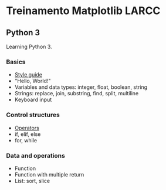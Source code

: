 # Treinamento Matplotlib LARCC

## Python 3
Learning Python 3.

### Basics

- [Style guide](https://google.github.io/styleguide/pyguide.html)
- "Hello, World!"
- Variables and data types: integer, float, boolean, string
- Strings: replace, join, substring, find, split, multiline
- Keyboard input

### Control structures

- [Operators](https://www.programiz.com/python-programming/operators)
- if, elif, else
- for, while

### Data and operations

- Function
- Function with multiple return
- List: sort, slice